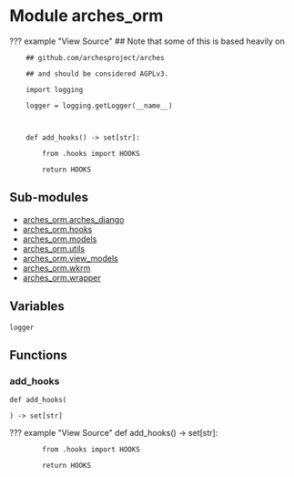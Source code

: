 # Module arches_orm

??? example "View Source"
        ## Note that some of this is based heavily on

        ## github.com/archesproject/arches

        ## and should be considered AGPLv3.

        import logging

        logger = logging.getLogger(__name__)

        

        def add_hooks() -> set[str]:

            from .hooks import HOOKS

            return HOOKS

## Sub-modules

* [arches_orm.arches_django](arches_django/)
* [arches_orm.hooks](hooks/)
* [arches_orm.models](models/)
* [arches_orm.utils](utils/)
* [arches_orm.view_models](view_models/)
* [arches_orm.wkrm](wkrm/)
* [arches_orm.wrapper](wrapper/)

## Variables

```python3
logger
```

## Functions

    
### add_hooks

```python3
def add_hooks(
    
) -> set[str]
```

??? example "View Source"
        def add_hooks() -> set[str]:

            from .hooks import HOOKS

            return HOOKS